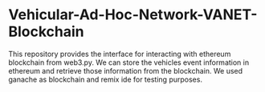 # Vehicular-Ad-Hoc-Network-VANET-Blockchain
This repository provides the interface for interacting with ethereum blockchain from web3.py. We can store the vehicles event information in ethereum and retrieve those information from the blockchain. We used ganache as blockchain and remix ide for testing purposes.
